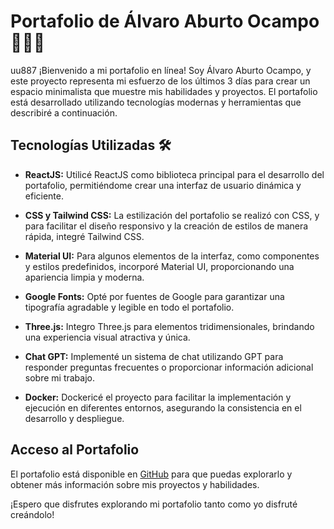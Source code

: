 # Portafolio de Álvaro Aburto Ocampo 🧑🏾‍🚀 
uu887
¡Bienvenido a mi portafolio en línea! Soy Álvaro Aburto Ocampo, y este proyecto representa mi esfuerzo de los últimos 3 días para crear un espacio minimalista que muestre mis habilidades y proyectos. El portafolio está desarrollado utilizando tecnologías modernas y herramientas que describiré a continuación.

## Tecnologías Utilizadas 🛠️

- **ReactJS:** Utilicé ReactJS como biblioteca principal para el desarrollo del portafolio, permitiéndome crear una interfaz de usuario dinámica y eficiente.

- **CSS y Tailwind CSS:** La estilización del portafolio se realizó con CSS, y para facilitar el diseño responsivo y la creación de estilos de manera rápida, integré Tailwind CSS.

- **Material UI:** Para algunos elementos de la interfaz, como componentes y estilos predefinidos, incorporé Material UI, proporcionando una apariencia limpia y moderna.

- **Google Fonts:** Opté por fuentes de Google para garantizar una tipografía agradable y legible en todo el portafolio.

- **Three.js:** Integro Three.js para elementos tridimensionales, brindando una experiencia visual atractiva y única.

- **Chat GPT:** Implementé un sistema de chat utilizando GPT para responder preguntas frecuentes o proporcionar información adicional sobre mi trabajo.

- **Docker:** Dockericé el proyecto para facilitar la implementación y ejecución en diferentes entornos, asegurando la consistencia en el desarrollo y despliegue.

## Acceso al Portafolio

El portafolio está disponible en [GitHub](https://github.com/LilDre7/mi-portafolio) para que puedas explorarlo y obtener más información sobre mis proyectos y habilidades.

¡Espero que disfrutes explorando mi portafolio tanto como yo disfruté creándolo!

